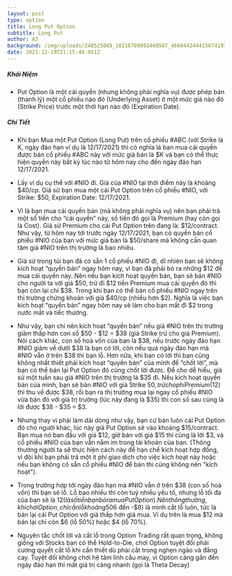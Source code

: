 ```yaml
---
layout: post
type: option
title: Long Put Option
subtitle: Long Put
author: A3
background: /img/uploads/240525049_10216789992460507_4666442444156741978_n.jpeg
date: 2021-12-10T21:15:48.051Z
---
```

##### Khái Niệm

- Put Option là một cái quyền (nhưng không phải nghĩa vụ) được phép bán (thanh lý) một cổ phiếu nào đó (Underlying Asset) ở một mức giá nào đó (Strike Price) trước một thời hạn nào đó (Expiration Date).

##### Chi Tiết

- Khi bạn Mua một Put Option (Long Put) trên cổ phiếu #ABC (với Strike là K, ngày đáo hạn ví dụ là 12/17/2021) thì có nghĩa là bạn mua cái quyền được bán cổ phiếu #ABC này với mức giá bán là $K và bạn có thể thực hiện quyền này bất kỳ lúc nào từ hôm nay cho đến ngày đáo hạn 12/17/2021.

- Lấy ví dụ cụ thể với #NIO đi. Giá của #NIO tại thời điểm này là khoảng $40/cp.
Giả sử bạn mua một cái Put Option trên cổ phiếu #NIO, với Strike: $50, Expiration Date: 12/17/2021.

- Vì là bạn mua cái quyền bán (mà không phải nghĩa vụ) nên bạn phải trả một số tiền cho “cái quyền” này, số tiền đó gọi là Premium (hay còn gọi là Cost). Giả sử Premium cho cái Put Option trên đang là: $12/contract.
Như vậy, từ hôm nay tới trước ngày 12/17/2021, bạn có quyền bán cổ phiếu #NIO của bạn với mức giá bán là $50/share mà không cần quan tâm giá #NIO trên thị trường là bao nhiêu.

- Giả sử trong túi bạn đã có sẵn 1 cổ phiếu #NIO đi, dĩ nhiên bạn sẽ không kích hoạt “quyền bán” ngay hôm nay, vì bạn đã phải bỏ ra những $12 để mua cái quyền này. Nên nếu bạn kích hoạt quyền bán, bạn sẽ bán #NIO cho người ta với giá $50, trừ đi $12 tiền Premium mua cái quyền đó thì bạn còn lại chỉ $38. Trong khi bạn có thể bán cổ phiếu #NIO ngay trên thị trường chứng khoán với giá $40/cp (nhiều hơn $2).
Nghĩa là việc bạn kích hoạt “quyền bán” ngay hôm nay sẽ làm cho bạn mất đi $2 trong nước mắt và tiếc thương.

- Như vậy, bạn chỉ nên kích hoạt “quyền bán” nếu giá #NIO trên thị trường giảm thấp hơn con số $50 - $12 = $38 (giá Strike trừ cho giá Premium). Nói cách khác, con số hoà vốn của bạn là $38, nếu trước ngày đáo hạn #NIO giảm về dưới $38 là bạn có lời, còn nếu quá ngày đáo hạn mà #NIO vẫn ở trên $38 thì bạn lỗ.
Hơn nữa, khi bạn có lời thì bạn cũng không nhất thiết phải kích hoạt “quyền bán” của mình để “chốt lời”, mà bạn có thể bán lại Put Option đó cũng chốt lời được.
Để cho dễ hiểu, giả sử một tuần sau giá #NIO trên thị trường là $35 đi. Nếu kích hoạt quyền bán của mình, bạn sẽ bán #NIO với giá Strike $50, trừ cho phí Premium ($12) thì thu về được $38, rồi bạn ra thị trường mua lại ngay cổ phiếu #NIO vừa bán đó với giá trị trường (lúc này đang là $35) thì con số sau cùng là lời được $38 - $35 = $3.

- Nhưng thay vì phải làm dài dòng như vậy, bạn cứ bán luôn cái Put Option đó cho người khác, lúc này giá Put Option sẽ vào khoảng $15/contract. Bạn mua nó ban đầu với giá $12, giờ bán với giá $15 thì cũng là lời $3, và cổ phiếu #NIO của bạn vẫn nằm im trong tài khoản của bạn. (Thông thường người ta sẽ thực hiện cách này để hạn chế kích hoạt hợp đồng, vì đôi khi bạn phải trả một ít phí giao dịch cho việc kích hoạt này hoặc nếu bạn không có sẵn cổ phiếu #NIO để bán thì cũng không nên "kích hoạt").

- Trong trường hợp tới ngày đáo hạn mà #NIO vẫn ở trên $38 (con số hoà vốn) thì bạn sẽ lỗ. Lỗ bao nhiều thì còn tuỳ nhiều yếu tố, nhưng lỗ tối đa của bạn sẽ là $12 (là số tiền bạn bỏ ra mua Put Option).
Nên thông thường, khi chơi Option, chỉ cần lỗ khoảng 50% đến 70% (như ví dụ trên thì lỗ khoảng -$6 đến -$8) là mình cắt lỗ luôn, tức là bán lại cái Put Option với giá thấp hơn giá mua. Ví dụ trên là mua $12 mà bán lại chỉ còn $6 (lỗ 50%) hoặc $4 (lỗ 70%).

- Nguyên tắc chốt lời và cắt lỗ trong Option Trading rất quan trọng, không giống với Stocks bạn có thể Hold-to-Die, chơi Option tuyệt đối phải cương quyết cắt lỗ khi cần thiết dù phải cắt trong nghẹn ngào và đắng cay. Tuyệt đối không chơi hệ tâm linh cầu may, vì Option càng gần đến ngày đáo hạn thì mất giá trị càng nhanh (gọi là Theta Decay)